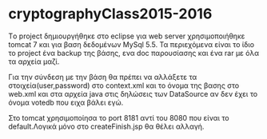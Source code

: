 # cryptographyClass2015-2016

Tο project δημιουργήθηκε στο eclipse για web server χρησιμοποιήθηκε tomcat 7 και για βαση δεδομένων MySql 5.5.
Τα περιεχόμενα είναι το ίδιο το project ένα backup της βάσης, ενα doc παρουσίασης και ένα rar με όλα τα αρχεία μαζί.

Για την σύνδεση με την βάση θα πρέπει να αλλάξετε τα στοιχεία(user,password) στο context.xml και το όνομα της βασης στο web.xml και στα αρχεία java στις δηλώσεις των DataSource αν δεν έχει το όνομα votedb που ειχα βάλει εγώ.

Στο tomcat χρησιμοποίησα το port 8181 αντί του 8080 που είναι το default.Λογικά μόνο στο createFinish.jsp θα θέλει αλλαγή.
